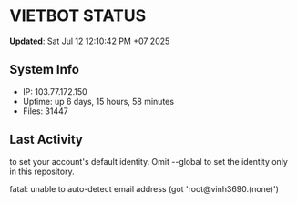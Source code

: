 # VIETBOT STATUS
**Updated**: Sat Jul 12 12:10:42 PM +07 2025

## System Info
- IP: 103.77.172.150
- Uptime: up 6 days, 15 hours, 58 minutes
- Files: 31447

## Last Activity

to set your account's default identity.
Omit --global to set the identity only in this repository.

fatal: unable to auto-detect email address (got 'root@vinh3690.(none)')
